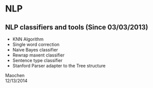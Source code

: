 NLP
===

NLP classifiers and tools (Since 03/03/2013)
---------

<ul>
	<li>KNN Algorithm</li>
	<li>Single word correction</li>
	<li>Naive Bayes classifier</li>
	<li>Rewrap maxent classifier</li>
	<li>Sentence type classifier</li>
	<li>Stanford Parser adapter to the Tree structure</li>
</ul>

Maochen<br />
12/13/2014
